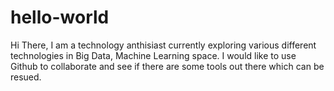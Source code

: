 # hello-world
Hi There,
I am a technology anthisiast currently exploring various different technologies in Big Data, Machine Learning space. I would like to use Github to collaborate and see if there are some tools out there which can be resued.
